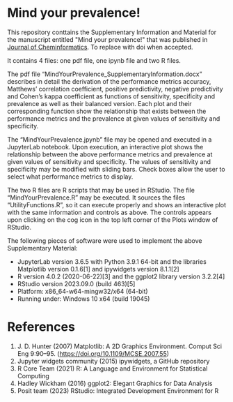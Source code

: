 # Mind your prevalence!

This repository conttains the Supplementary Information and Material for the manuscript entitled "Mind your prevalence!" that was published in [Journal of Cheminformatics](https://jcheminf.biomedcentral.com/). To replace with doi when accepted.

It contains 4 files: one pdf file, one ipynb file and two R files.

The pdf file “MindYourPrevalence_SupplementaryInformation.docx” describes in detail the derivation of the performance metrics accuracy, Matthews’ correlation coefficient, positive predictivity, negative predictivity and Cohen’s kappa coefficient as functions of sensitivity, specificity and prevalence as well as their balanced version. Each plot and their corresponding function show the relationship that exists between the performance metrics and the prevalence at given values of sensitivity and specificity.

The “MindYourPrevalence.jpynb” file may be opened and executed in a JupyterLab notebook. Upon execution, an interactive plot shows the relationship between the above performance metrics and prevalence at given values of sensitivity and specificity. The values of sensitivity and specificity may be modified with sliding bars. Check boxes allow the user to select what performance metrics to display.

The two R files are R scripts that may be used in RStudio. The file “MindYourPrevalence.R” may be executed. It sources the files “UtilityFunctions.R”, so it can execute properly and shows an interactive plot with the same information and controls as above. The controls appears upon clicking on the cog icon in the top left corner of the Plots window of RStudio.

The following pieces of software were used to implement the above Supplementary Material:
- JupyterLab version 3.6.5 with Python 3.9.1 64-bit and the libraries Matplotlib version 0.1.6[1] and ipywidgets version 8.1.1[2]
- R version 4.0.2 (2020-06-22)[3] and the ggplot2 library version 3.2.2[4]
- RStudio version 2023.09.0 (build 463)[5]
- Platform: x86_64-w64-mingw32/x64 (64-bit)
- Running under: Windows 10 x64 (build 19045)

# References

1.  J. D. Hunter (2007) Matplotlib: A 2D Graphics Environment. Comput Sci Eng 9:90–95. (https://doi.org/10.1109/MCSE.2007.55)
2.  Jupyter widgets community (2015) ipywidgets, a GitHub repository
3.  R Core Team (2021) R: A Language and Environment for Statistical Computing
4.  Hadley Wickham (2016) ggplot2: Elegant Graphics for Data Analysis
5.  Posit team (2023) RStudio: Integrated Development Environment for R



